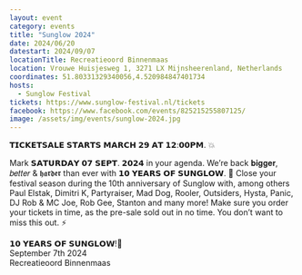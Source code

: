 ```yaml
---
layout: event
category: events
title: "Sunglow 2024"
date: 2024/06/20
datestart: 2024/09/07
locationTitle: Recreatieoord Binnenmaas
location: Vrouwe Huisjesweg 1, 3271 LX Mijnsheerenland, Netherlands
coordinates: 51.80331329340056,4.520984847401734
hosts:
  - Sunglow Festival
tickets: https://www.sunglow-festival.nl/tickets
facebook: https://www.facebook.com/events/825215255807125/
image: /assets/img/events/sunglow-2024.jpg
---
```


𝗧𝗜𝗖𝗞𝗘𝗧𝗦𝗔𝗟𝗘 𝗦𝗧𝗔𝗥𝗧𝗦 𝗠𝗔𝗥𝗖𝗛 𝟮𝟵 𝗔𝗧 𝟭𝟮:𝟬𝟬𝗣𝗠. 💥

Mark 𝗦𝗔𝗧𝗨𝗥𝗗𝗔𝗬 𝟬𝟳 𝗦𝗘𝗣𝗧. 𝟮𝟬𝟮𝟰 in your agenda. We’re back 𝐛𝐢𝐠𝐠𝐞𝐫, 𝑏𝑒𝑡𝑡𝑒𝑟 & 𝖍𝖆𝖗𝖉𝖊𝖗 than ever with 𝟭𝟬 𝗬𝗘𝗔𝗥𝗦 𝗢𝗙 𝗦𝗨𝗡𝗚𝗟𝗢𝗪. 🐍 Close your festival season during the 10th anniversary of Sunglow with, among others Paul Elstak, Dimitri K, Partyraiser, Mad Dog, Rooler, Outsiders, Hysta, Panic, DJ Rob & MC Joe, Rob Gee, Stanton and many more! Make sure you order your tickets in time, as the pre-sale sold out in no time. You don’t want to miss this out. ⚡

𝟭𝟬 𝗬𝗘𝗔𝗥𝗦 𝗢𝗙 𝗦𝗨𝗡𝗚𝗟𝗢𝗪!🐍  
September 7th 2024  
Recreatieoord Binnenmaas